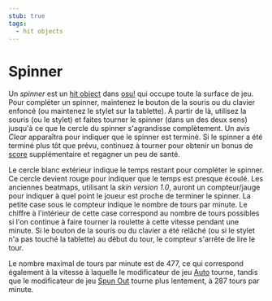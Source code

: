 ```yaml
---
stub: true
tags:
  - hit objects
---
```


# Spinner

Un *spinner* est un [hit object](/wiki/Hit_object) dans [osu!](/wiki/Game_mode/osu!) qui occupe toute la surface de jeu. Pour compléter un spinner, maintenez le bouton de la souris ou du clavier enfoncé (ou maintenez le stylet sur la tablette). À partir de là, utilisez la souris (ou le stylet) et faites tourner le spinner (dans un des deux sens) jusqu'à ce que le cercle du spinner s'agrandisse complètement. Un avis *Clear* apparaîtra pour indiquer que le spinner est terminé. Si le spinner a été terminé plus tôt que prévu, continuez à tourner pour obtenir un bonus de [score](/wiki/Score) supplémentaire et regagner un peu de santé.

Le cercle blanc extérieur indique le temps restant pour compléter le spinner. Ce cercle devient rouge pour indiquer que le temps est presque écoulé. Les anciennes beatmaps, utilisant la *skin version 1.0*, auront un compteur/jauge pour indiquer à quel point le joueur est proche de terminer le spinner. La petite case sous le compteur indique le nombre de tours par minute. Le chiffre à l'intérieur de cette case correspond au nombre de tours possibles si l'on continue à faire tourner la roulette à cette vitesse pendant une minute. Si le bouton de la souris ou du clavier a été relâché (ou si le stylet n'a pas touché la tablette) au début du tour, le compteur s'arrête de lire le tour.

Le nombre maximal de tours par minute est de 477, ce qui correspond également à la vitesse à laquelle le modificateur de jeu [Auto](/wiki/Game_modifier/Auto) tourne, tandis que le modificateur de jeu [Spun Out](/wiki/Game_modifier/Spun_Out) tourne plus lentement, à 287 tours par minute.

<!-- TODO: Include Skinnable Property-->

<!-- TODO: Add links and images-->
